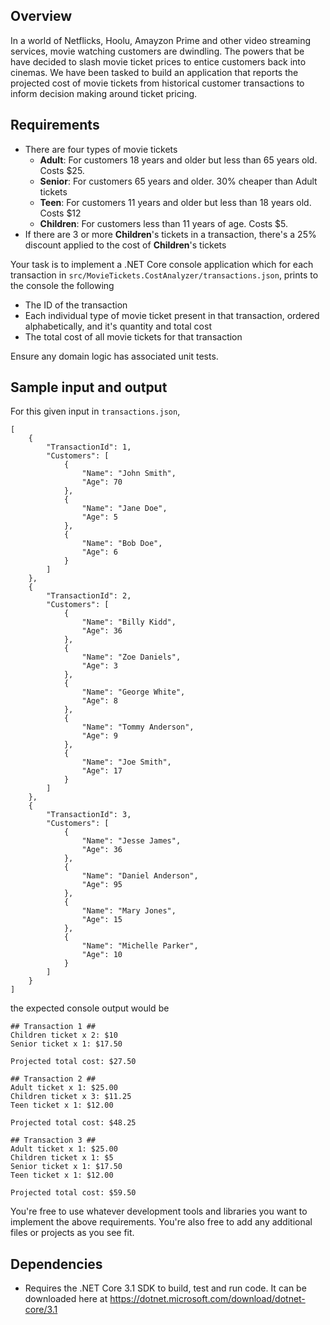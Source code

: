 ## Overview
In a world of Netflicks, Hoolu, Amayzon Prime and other video streaming services, movie watching customers are dwindling. The powers that be have decided to slash movie ticket prices to entice customers back into cinemas. We have been tasked to build an application that reports the projected cost of movie tickets from historical customer transactions to inform decision making around ticket pricing.

## Requirements

* There are four types of movie tickets
  * **Adult**: For customers 18 years and older but less than 65 years old. Costs $25.
  * **Senior**: For customers 65 years and older. 30% cheaper than Adult tickets
  * **Teen**: For customers 11 years and older but less than 18 years old. Costs $12
  * **Children**: For customers less than 11 years of age. Costs $5.
* If there are 3 or more **Children**'s tickets in a transaction, there's a 25% discount applied to the cost of **Children**'s tickets

Your task is to implement a .NET Core console application which for each transaction in `src/MovieTickets.CostAnalyzer/transactions.json`, prints to the console the following
* The ID of the transaction
* Each individual type of movie ticket present in that transaction, ordered alphabetically, and it's quantity and total cost
* The total cost of all movie tickets for that transaction

Ensure any domain logic has associated unit tests.

## Sample input and output
For this given input in `transactions.json`,
```
[
    {
        "TransactionId": 1,
        "Customers": [
            {
                "Name": "John Smith",
                "Age": 70
            },
            {
                "Name": "Jane Doe",
                "Age": 5
            },
            {
                "Name": "Bob Doe",
                "Age": 6
            }
        ]
    },
    {
        "TransactionId": 2,
        "Customers": [
            {
                "Name": "Billy Kidd",
                "Age": 36
            },
            {
                "Name": "Zoe Daniels",
                "Age": 3
            },
            {
                "Name": "George White",
                "Age": 8
            },
            {
                "Name": "Tommy Anderson",
                "Age": 9
            },
            {
                "Name": "Joe Smith",
                "Age": 17
            }
        ]
    },
    {
        "TransactionId": 3,
        "Customers": [
            {
                "Name": "Jesse James",
                "Age": 36
            },
            {
                "Name": "Daniel Anderson",
                "Age": 95
            },
            {
                "Name": "Mary Jones",
                "Age": 15
            },
            {
                "Name": "Michelle Parker",
                "Age": 10
            }
        ]
    }
]
```
the expected console output would be
```
## Transaction 1 ##
Children ticket x 2: $10
Senior ticket x 1: $17.50

Projected total cost: $27.50

## Transaction 2 ##
Adult ticket x 1: $25.00
Children ticket x 3: $11.25
Teen ticket x 1: $12.00

Projected total cost: $48.25

## Transaction 3 ##
Adult ticket x 1: $25.00
Children ticket x 1: $5
Senior ticket x 1: $17.50
Teen ticket x 1: $12.00

Projected total cost: $59.50
```

You're free to use whatever development tools and libraries you want to implement the above requirements. You're also free to add any additional files or projects as you see fit.

## Dependencies
* Requires the .NET Core 3.1 SDK to build, test and run code. It can be downloaded here at https://dotnet.microsoft.com/download/dotnet-core/3.1